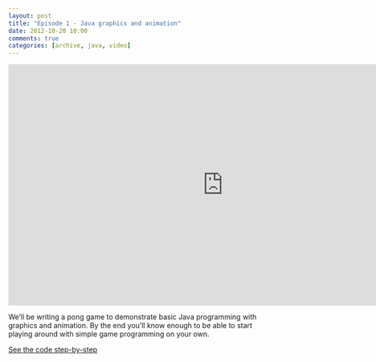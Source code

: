 ```yaml
---
layout: post
title: "Episode 1 - Java graphics and animation"
date: 2012-10-20 10:00
comments: true
categories: [archive, java, video]
---
```


<iframe width="853" height="480" src="http://www.youtube.com/embed/kLAgmnZzeXc?vq=hd720" frameborder="0" allowfullscreen></iframe>

We’ll be writing a pong game to demonstrate basic Java programming with graphics and animation. By the end you’ll know enough to be able to start playing around with simple game programming on your own.

<a href="https://github.com/buildsomethingawesome/121020-pong/commits/master">See the code step-by-step</a>
